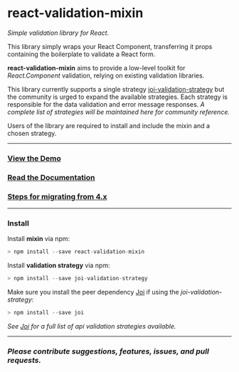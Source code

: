 # react-validation-mixin
_Simple validation library for React._

This library simply wraps your React Component, transferring it props containing the boilerplate to validate a React form.

**react-validation-mixin** aims to provide a low-level toolkit for _React.Component_ validation, relying on existing validation libraries.

This library currently supports a single strategy [joi-validation-strategy](https://github.com/jurassix/joi-validation-strategy) but the community is urged to expand the available strategies. Each strategy is responsible for the data validation and error message responses. _A complete list of strategies will be maintained here for community reference._

Users of the library are required to install and include the mixin and a chosen strategy.

---

### [View the Demo](http://jurassix.github.io/react-validation-mixin/)

### [Read the Documentation](http://jurassix.gitbooks.io/docs-react-validation-mixin/content/overview/index.html)

### [Steps for migrating from 4.x](http://jurassix.gitbooks.io/docs-react-validation-mixin/content/overview/migration-to-5.html)

---

### Install

Install **mixin** via npm:

```javascript
> npm install --save react-validation-mixin
```

Install **validation strategy** via npm:

```javascript
> npm install --save joi-validation-strategy
```

Make sure you install the peer dependency [Joi](https://github.com/hapijs/joi) if using the _joi-validation-strategy_:

```javascript
> npm install --save joi
```

*See [Joi](https://github.com/hapijs/joi) for a full list of api validation strategies available.*

---

### _Please contribute suggestions, features, issues, and pull requests._
